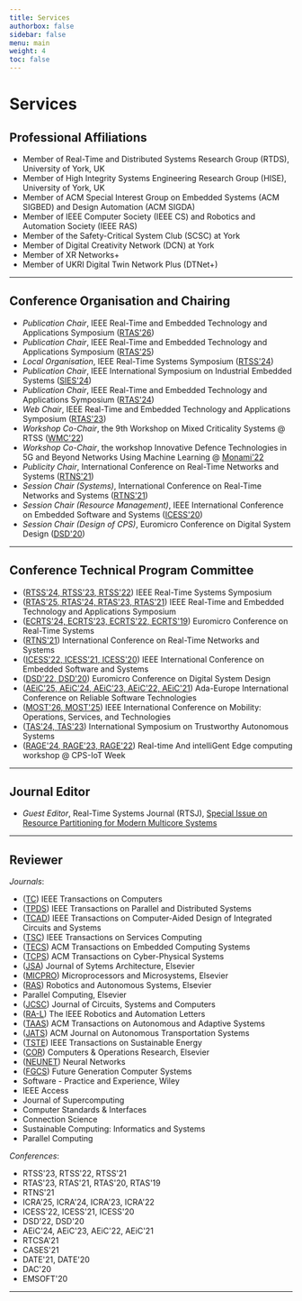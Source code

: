 ```yaml
---
title: Services
authorbox: false
sidebar: false
menu: main
weight: 4
toc: false
---
```



# Services
## Professional Affiliations

- Member of Real-Time and Distributed Systems Research Group (RTDS), University of York, UK
- Member of High Integrity Systems Engineering Research Group (HISE), University of York, UK
- Member of ACM Special Interest Group on Embedded Systems (ACM SIGBED) and Design Automation (ACM SIGDA)
- Member of IEEE Computer Society (IEEE CS) and Robotics and Automation Society (IEEE RAS)
- Member of the Safety-Critical System Club (SCSC) at York
- Member of Digital Creativity Network (DCN) at York
- Member of XR Networks+
- Member of UKRI Digital Twin Network Plus (DTNet+)

---

## Conference Organisation and Chairing

- *Publication Chair*, IEEE Real-Time and Embedded Technology and Applications Symposium ([<u>RTAS'26</u>](https://2026.rtas.org/))
- *Publication Chair*, IEEE Real-Time and Embedded Technology and Applications Symposium ([<u>RTAS'25</u>](https://2025.rtas.org/))
- *Local Organisation*, IEEE Real-Time Systems Symposium ([<u>RTSS'24</u>](https://2024.rtss.org/))
- *Publication Chair*, IEEE International Symposium on Industrial Embedded Systems ([<u>SIES'24</u>](https://ieee-sies.org/))
- *Publication Chair*, IEEE Real-Time and Embedded Technology and Applications Symposium ([<u>RTAS'24</u>](https://2024.rtas.org/))
- *Web Chair*, IEEE Real-Time and Embedded Technology and Applications Symposium ([<u>RTAS'23</u>](https://2023.rtas.org/))
- *Workshop Co-Chair*, the 9th Workshop on Mixed Criticality Systems @ RTSS ([<u>WMC'22</u>](https://wmc2022.github.io/))
- *Workshop Co-Chair*, the workshop Innovative Defence Technologies in 5G and Beyond Networks Using Machine Learning @ [Monami'22](https://www.monami2022.org/)
- *Publicity Chair*, International Conference on Real-Time Networks and Systems ([<u>RTNS'21</u>](https://rtns2021.univ-nantes.fr/))
- *Session Chair (Systems)*, International Conference on Real-Time Networks and Systems ([<u>RTNS'21</u>](https://rtns2021.univ-nantes.fr/))
- *Session Chair (Resource Management)*, IEEE International Conference on Embedded Software and Systems ([<u>ICESS'20</u>](http://icess.net/2020/))
- *Session Chair (Design of CPS)*, Euromicro Conference on Digital System Design ([<u>DSD'20</u>](https://dsd-seaa2020.um.si/dsd/))


---

## Conference Technical Program Committee

- (<u>RTSS'24, RTSS'23, RTSS'22</u>) IEEE Real-Time Systems Symposium
- (<u>RTAS'25, RTAS'24, RTAS'23, RTAS'21</u>) IEEE Real-Time and Embedded Technology and Applications Symposium
- (<u>ECRTS'24, ECRTS'23, ECRTS'22, ECRTS'19</u>) Euromicro Conference on Real-Time Systems
- (<u>RTNS'21</u>) International Conference on Real-Time Networks and Systems
- (<u>ICESS'22, ICESS'21, ICESS'20</u>) IEEE International Conference on Embedded Software and Systems
- (<u>DSD'22, DSD'20</u>) Euromicro Conference on Digital System Design
- (<u>AEiC'25, AEiC'24, AEiC'23, AEiC'22, AEiC'21</u>) Ada-Europe International Conference on Reliable Software Technologies
- (<u>MOST'26, MOST'25</u>) IEEE International Conference on Mobility: Operations, Services, and Technologies
- (<u>TAS'24, TAS'23</u>) International Symposium on Trustworthy Autonomous Systems
- (<u>RAGE'24, RAGE'23, RAGE'22</u>) Real-time And intelliGent Edge computing workshop @ CPS-IoT Week


---

## Journal Editor

- *Guest Editor*, Real-Time Systems Journal (RTSJ), [Special Issue on Resource Partitioning for Modern Multicore Systems](https://link.springer.com/journal/11241/volumes-and-issues/60-3)


---

## Reviewer
*Journals*:
- (<u>TC</u>) IEEE Transactions on Computers
- (<u>TPDS</u>) IEEE Transactions on Parallel and Distributed Systems
- (<u>TCAD</u>) IEEE Transactions on Computer-Aided Design of Integrated Circuits and Systems
- (<u>TSC</u>) IEEE Transactions on Services Computing
- (<u>TECS</u>) ACM Transactions on Embedded Computing Systems
- (<u>TCPS</u>) ACM Transactions on Cyber-Physical Systems
- (<u>JSA</u>) Journal of Sytems Architecture, Elsevier
- (<u>MICPRO</u>) Microprocessors and Microsystems, Elsevier
- (<u>RAS</u>) Robotics and Autonomous Systems, Elsevier
- Parallel Computing, Elsevier
- (<u>JCSC</u>) Journal of Circuits, Systems and Computers
- (<u>RA-L</u>) The IEEE Robotics and Automation Letters
- (<u>TAAS</u>) ACM Transactions on Autonomous and Adaptive Systems
- (<u>JATS</u>) ACM Journal on Autonomous Transportation Systems
- (<u>TSTE</u>) IEEE Transactions on Sustainable Energy
- (<u>COR</u>) Computers & Operations Research, Elsevier
- (<u>NEUNET</u>) Neural Networks
- (<u>FGCS</u>) Future Generation Computer Systems
- Software - Practice and Experience, Wiley
- IEEE Access
- Journal of Supercomputing
- Computer Standards & Interfaces
- Connection Science
- Sustainable Computing: Informatics and Systems
- Parallel Computing

*Conferences*:
- RTSS'23, RTSS'22, RTSS'21
- RTAS'23, RTAS'21, RTAS'20, RTAS'19
- RTNS'21
- ICRA'25, ICRA'24, ICRA'23, ICRA'22
- ICESS'22, ICESS'21, ICESS'20
- DSD'22, DSD'20
- AEiC'24, AEiC'23, AEiC'22, AEiC'21
- RTCSA'21
- CASES'21
- DATE'21, DATE'20
- DAC'20
- EMSOFT'20

---

